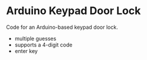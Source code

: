 # Arduino Keypad Door Lock

Code for an Arduino-based keypad door lock.
- multiple guesses
- supports a 4-digit code
- enter key
